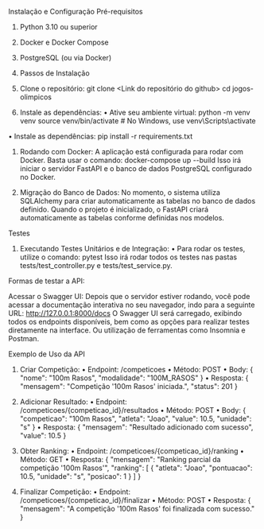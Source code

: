 Instalação e Configuração
Pré-requisitos
1. Python 3.10 ou superior
2. Docker e Docker Compose
3. PostgreSQL (ou via Docker)

4. Passos de Instalação
5. Clone o repositório:
git clone <Link do repositório do github>
cd jogos-olimpicos

1. Instale as dependências:
• Ative seu ambiente virtual:
python -m venv venv
source venv/bin/activate  # No Windows, use venv\Scripts\activate

• Instale as dependências:
pip install -r requirements.txt

1. Rodando com Docker:
A aplicação está configurada para rodar com Docker. Basta usar o comando:
docker-compose up --build
Isso irá iniciar o servidor FastAPI e o banco de dados PostgreSQL configurado no Docker.

1. Migração do Banco de Dados:
No momento, o sistema utiliza SQLAlchemy para criar automaticamente as tabelas no banco de dados definido. Quando o projeto é inicializado, o FastAPI criará automaticamente as tabelas conforme definidas nos modelos.

Testes
1. Executando Testes Unitários e de Integração:
• Para rodar os testes, utilize o comando:
pytest
Isso irá rodar todos os testes nas pastas tests/test_controller.py e tests/test_service.py.

Formas de testar a API:

Acessar o Swagger UI:
Depois que o servidor estiver rodando, você pode acessar a documentação interativa no seu navegador, indo para a seguinte URL:
http://127.0.0.1:8000/docs
O Swagger UI será carregado, exibindo todos os endpoints disponíveis, bem como as opções para realizar testes diretamente na interface.
Ou utilização de ferramentas como Insomnia e Postman.

Exemplo de Uso da API
1. Criar Competição:
• Endpoint: /competicoes
• Método: POST
• Body:
{
   "nome": "100m Rasos",
   "modalidade": "100M_RASOS"
}
• Resposta:
{
   "mensagem": "Competição '100m Rasos' iniciada.",
   "status": 201
}

1. Adicionar Resultado:
• Endpoint: /competicoes/{competicao_id}/resultados
• Método: POST
• Body:
{
  "competicao": "100m Rasos",
  "atleta": "Joao",
  "value": 10.5,
  "unidade": "s"
}
• Resposta:
{
   "mensagem": "Resultado adicionado com sucesso",
   "value": 10.5
}

1. Obter Ranking:
• Endpoint: /competicoes/{competicao_id}/ranking
• Método: GET
• Resposta:
{
   "mensagem": "Ranking parcial da competição '100m Rasos'",
   "ranking": [
       {
           "atleta": "Joao",
           "pontuacao": 10.5,
           "unidade": "s",
           "posicao": 1
       }
   ]
}

1. Finalizar Competição:
• Endpoint: /competicoes/{competicao_id}/finalizar
• Método: POST
• Resposta:
{
   "mensagem": "A competição '100m Rasos' foi finalizada com sucesso."
}